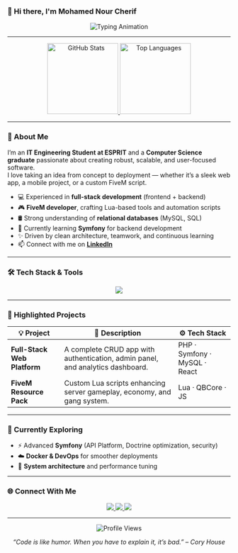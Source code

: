 ### 👋 Hi there, I'm Mohamed Nour Cherif

<p align="center">
  <img src="https://readme-typing-svg.demolab.com?font=Fira+Code&size=22&pause=1000&color=8BE9FD&center=true&vCenter=true&width=600&lines=IT+Engineering+Student+@+ESPRIT;Full-Stack+Web+%26+Mobile+Developer;FiveM+Scripter+%26+Tech+Enthusiast;Passionate+About+Building+Things+That+Work!" alt="Typing Animation" />
</p>

---

<p align="center">
  <a href="https://github.com/mednourchrif">
    <img height="160" src="https://github-readme-stats.vercel.app/api?username=mednourchrif&show_icons=true&theme=dracula&hide_border=true&include_all_commits=true" alt="GitHub Stats" />
  </a>
  <a href="https://github.com/mednourchrif">
    <img height="160" src="https://github-readme-stats.vercel.app/api/top-langs/?username=mednourchrif&layout=compact&theme=dracula&hide_border=true" alt="Top Languages" />
  </a>
</p>

---

### 💼 About Me

I’m an **IT Engineering Student at ESPRIT** and a **Computer Science graduate** passionate about creating robust, scalable, and user-focused software.  
I love taking an idea from concept to deployment — whether it’s a sleek web app, a mobile project, or a custom FiveM script.

- 💻 Experienced in **full-stack development** (frontend + backend)
- 🎮 **FiveM developer**, crafting Lua-based tools and automation scripts
- 🛢️ Strong understanding of **relational databases** (MySQL, SQL)
- 🌱 Currently learning **Symfony** for backend development
- ✨ Driven by clean architecture, teamwork, and continuous learning
- 📫 Connect with me on [**LinkedIn**](https://www.linkedin.com/in/mohamed-nour-cherif)

---

### 🛠️ Tech Stack & Tools

<p align="center">
  <img src="https://skillicons.dev/icons?i=php,symfony,python,nodejs,java,spring,js,ts,react,angular,reactnative,html,css,tailwind,bootstrap,lua,mysql,git,github,docker,vscode" />
</p>

---

### 🚀 Highlighted Projects

| 💡 Project | 📝 Description | ⚙️ Tech Stack |
|-------------|----------------|----------------|
| **Full-Stack Web Platform** | A complete CRUD app with authentication, admin panel, and analytics dashboard. | PHP · Symfony · MySQL · React |
| **FiveM Resource Pack** | Custom Lua scripts enhancing server gameplay, economy, and gang system. | Lua · QBCore · JS |

---

### 🌱 Currently Exploring

- ⚡ Advanced **Symfony** (API Platform, Doctrine optimization, security)
- ☁️ **Docker & DevOps** for smoother deployments
- 🧩 **System architecture** and performance tuning

---

### 🌐 Connect With Me

<p align="center">
  <a href="https://www.linkedin.com/in/mohamed-nour-cherif">
    <img src="https://img.shields.io/badge/LinkedIn-0077B5?style=for-the-badge&logo=linkedin&logoColor=white" />
  </a>
  <a href="mailto:mednourchrif@gmail.com">
    <img src="https://img.shields.io/badge/Email-D14836?style=for-the-badge&logo=gmail&logoColor=white" />
  </a>
  <a href="https://github.com/mednourchrif">
    <img src="https://img.shields.io/badge/GitHub-181717?style=for-the-badge&logo=github&logoColor=white" />
  </a>
</p>

---

<p align="center">
  <img src="https://komarev.com/ghpvc/?username=mednourchrif&style=for-the-badge&color=ff79c6" alt="Profile Views" />
</p>

<p align="center">
  <i>“Code is like humor. When you have to explain it, it’s bad.” – Cory House</i>
</p>
